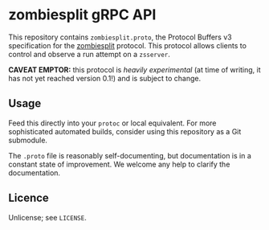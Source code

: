# zombiesplit gRPC API

This repository contains `zombiesplit.proto`, the Protocol Buffers v3 specification for the [zombiesplit](https://github.com/ashikun/zombiesplit) protocol.
This protocol allows clients to control and observe a run attempt on a `zsserver`.

**CAVEAT EMPTOR:** this protocol is _heavily experimental_ (at time of writing, it has not yet reached version 0.1!) and is subject to change.

## Usage

Feed this directly into your `protoc` or local equivalent.
For more sophisticated automated builds, consider using this repository as a Git submodule.

The `.proto` file is reasonably self-documenting, but documentation is in a constant state of improvement.
We welcome any help to clarify the documentation.

## Licence

Unlicense; see `LICENSE`.
